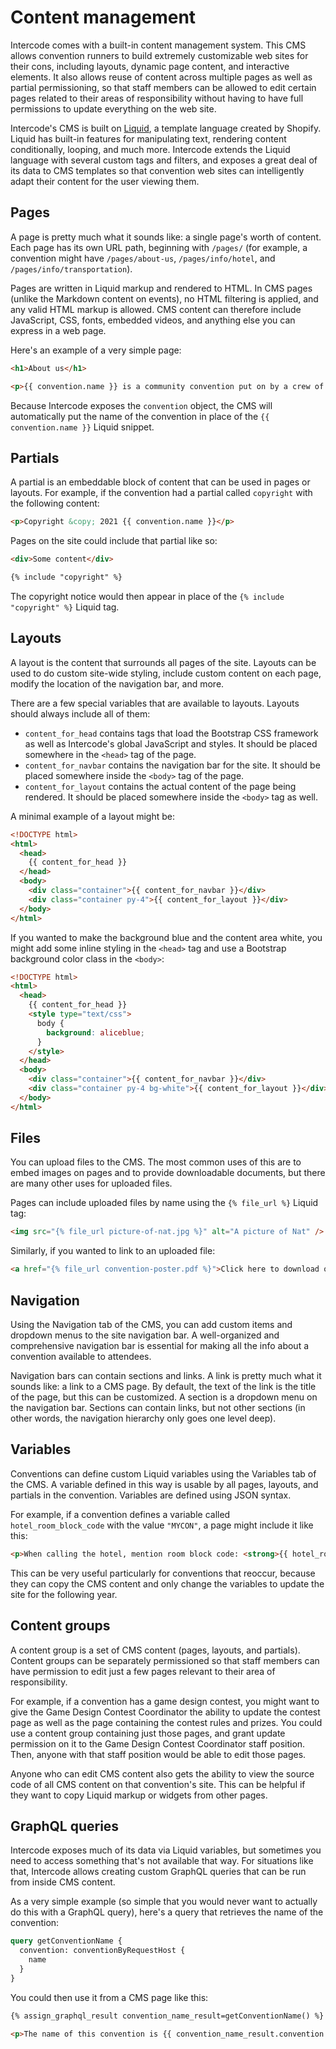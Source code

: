 # Content management

Intercode comes with a built-in content management system. This CMS allows convention runners to build extremely
customizable web sites for their cons, including layouts, dynamic page content, and interactive elements. It also
allows reuse of content across multiple pages as well as partial permissioning, so that staff members can be allowed
to edit certain pages related to their areas of responsibility without having to have full permissions to update
everything on the web site.

Intercode's CMS is built on [Liquid](https://shopify.github.io/liquid/), a template language created by Shopify. Liquid
has built-in features for manipulating text, rendering content conditionally, looping, and much more. Intercode extends
the Liquid language with several custom tags and filters, and exposes a great deal of its data to CMS templates so that
convention web sites can intelligently adapt their content for the user viewing them.

## Pages

A page is pretty much what it sounds like: a single page's worth of content. Each page has its own URL path, beginning
with `/pages/` (for example, a convention might have `/pages/about-us`, `/pages/info/hotel`, and
`/pages/info/transportation`).

Pages are written in Liquid markup and rendered to HTML. In CMS pages (unlike the Markdown content on events), no
HTML filtering is applied, and any valid HTML markup is allowed. CMS content can therefore include JavaScript, CSS,
fonts, embedded videos, and anything else you can express in a web page.

Here's an example of a very simple page:

```html
<h1>About us</h1>

<p>{{ convention.name }} is a community convention put on by a crew of volunteers!</p>
```

Because Intercode exposes the `convention` object, the CMS will automatically put the name of the convention in place of
the `{{ convention.name }}` Liquid snippet.

## Partials

A partial is an embeddable block of content that can be used in pages or layouts. For example, if the convention had
a partial called `copyright` with the following content:

```html title="Partial: copyright"
<p>Copyright &copy; 2021 {{ convention.name }}</p>
```

Pages on the site could include that partial like so:

```html title="Page"
<div>Some content</div>

{% include "copyright" %}
```

The copyright notice would then appear in place of the `{% include "copyright" %}` Liquid tag.

## Layouts

A layout is the content that surrounds all pages of the site. Layouts can be used to do custom site-wide styling,
include custom content on each page, modify the location of the navigation bar, and more.

There are a few special variables that are available to layouts. Layouts should always include all of them:

- `content_for_head` contains tags that load the Bootstrap CSS framework as well as Intercode's global JavaScript and
  styles. It should be placed somewhere in the `<head>` tag of the page.
- `content_for_navbar` contains the navigation bar for the site. It should be placed somewhere inside the `<body>` tag
  of the page.
- `content_for_layout` contains the actual content of the page being rendered. It should be placed somewhere inside the
  `<body>` tag as well.

A minimal example of a layout might be:

```html
<!DOCTYPE html>
<html>
  <head>
    {{ content_for_head }}
  </head>
  <body>
    <div class="container">{{ content_for_navbar }}</div>
    <div class="container py-4">{{ content_for_layout }}</div>
  </body>
</html>
```

If you wanted to make the background blue and the content area white, you might add some inline styling in the `<head>` tag and use a Bootstrap background color class in the `<body>`:

```html
<!DOCTYPE html>
<html>
  <head>
    {{ content_for_head }}
    <style type="text/css">
      body {
        background: aliceblue;
      }
    </style>
  </head>
  <body>
    <div class="container">{{ content_for_navbar }}</div>
    <div class="container py-4 bg-white">{{ content_for_layout }}</div>
  </body>
</html>
```

## Files

You can upload files to the CMS. The most common uses of this are to embed images on pages and to provide downloadable
documents, but there are many other uses for uploaded files.

Pages can include uploaded files by name using the `{% file_url %}` Liquid tag:

```html
<img src="{% file_url picture-of-nat.jpg %}" alt="A picture of Nat" />
```

Similarly, if you wanted to link to an uploaded file:

```html
<a href="{% file_url convention-poster.pdf %}">Click here to download our poster!</a>
```

## Navigation

Using the Navigation tab of the CMS, you can add custom items and dropdown menus to the site navigation bar. A
well-organized and comprehensive navigation bar is essential for making all the info about a convention available to
attendees.

Navigation bars can contain sections and links. A link is pretty much what it sounds like: a link to a CMS page. By
default, the text of the link is the title of the page, but this can be customized. A section is a dropdown menu on
the navigation bar. Sections can contain links, but not other sections (in other words, the navigation hierarchy only
goes one level deep).

## Variables

Conventions can define custom Liquid variables using the Variables tab of the CMS. A variable defined in this way is
usable by all pages, layouts, and partials in the convention. Variables are defined using JSON syntax.

For example, if a convention defines a variable called `hotel_room_block_code` with the value `"MYCON"`, a page might
include it like this:

```html
<p>When calling the hotel, mention room block code: <strong>{{ hotel_room_block_code }}</strong>.</p>
```

This can be very useful particularly for conventions that reoccur, because they can copy the CMS content and only change
the variables to update the site for the following year.

## Content groups

A content group is a set of CMS content (pages, layouts, and partials). Content groups can be separately permissioned
so that staff members can have permission to edit just a few pages relevant to their area of responsibility.

For example, if a convention has a game design contest, you might want to give the Game Design Contest Coordinator
the ability to update the contest page as well as the page containing the contest rules and prizes. You could use a
content group containing just those pages, and grant update permission on it to the Game Design Contest Coordinator
staff position. Then, anyone with that staff position would be able to edit those pages.

Anyone who can edit CMS content also gets the ability to view the source code of all CMS content on that convention's
site. This can be helpful if they want to copy Liquid markup or widgets from other pages.

## GraphQL queries

Intercode exposes much of its data via Liquid variables, but sometimes you need to access something that's not available
that way. For situations like that, Intercode allows creating custom GraphQL queries that can be run from inside CMS
content.

As a very simple example (so simple that you would never want to actually do this with a GraphQL query), here's a query
that retrieves the name of the convention:

```graphql
query getConventionName {
  convention: conventionByRequestHost {
    name
  }
}
```

You could then use it from a CMS page like this:

```html
{% assign_graphql_result convention_name_result=getConventionName() %}

<p>The name of this convention is {{ convention_name_result.convention.name }}.</p>
```
